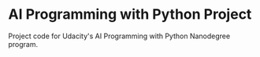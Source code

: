 # AI Programming with Python Project

Project code for Udacity's AI Programming with Python Nanodegree program.
